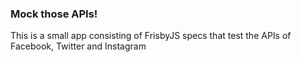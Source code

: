 ### Mock those APIs!

This is a small app consisting of FrisbyJS specs that test the APIs of Facebook, Twitter and Instagram
